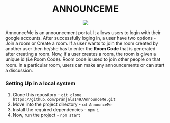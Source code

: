 <h1 align='center'>ANNOUNCEME</h1>

<p align='center'><img src="https://cdn.pixabay.com/photo/2016/10/30/21/56/book-1784458_960_720.png" /></p>

<p>AnnounceMe is an announcement portal. It allows users to login with their google accounts. After successfully loging in, a user have two options - Join a room or Create a room. If a user wants to join the room created by another user then he/she has to enter the <strong>Room Code</strong> that is generated after creating a room. Now, if a user creates a room, the room is given a unique id (i.e Room Code). Room code is used to join other people on that room. In a particular room, users can make any announcements or can start a discussion.</p>

### Setting Up in a local system
1. Clone this repository - ```git clone https://github.com/pranjals149/AnnounceMe.git```
2. Move into the project directory - ```cd AnnounceMe```
3. Install the required dependencies - ```npm i```
4. Now, run the project - ```npm start```
